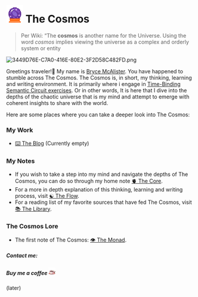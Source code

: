 # ![45](%E2%9A%99%EF%B8%8F%20Tools/%F0%9F%93%B8%20Images/7B0F071C-1A60-48AC-BEA8-258D011D9DD7.gif) The Cosmos

 > 
 > Per Wiki: “The **cosmos** is another name for the Universe. Using the word *cosmos* implies viewing the universe as a complex and orderly system or entity 

![3449D76E-C7A0-416E-80E2-3F2D58C482FD.png](%E2%9A%99%EF%B8%8F%20Tools/%F0%9F%93%B8%20Images/3449D76E-C7A0-416E-80E2-3F2D58C482FD.png)

Greetings traveler!👋 My name is [Bryce McAlister](). You have happened to stumble across The Cosmos. The Cosmos is, in short, my thinking, learning and writing environment. It is primarily where i engage in [Time-Binding Semantic Circuit exercises](Time-Binding%20Semantic%20Circuit%20exercises.md). Or in other words, It is here that I dive into the depths of the chaotic universe that is my mind and attempt to emerge with coherent insights to share with the world.

Here are some places where you can take a deeper look into The Cosmos:

### My Work

* [⌨️ The Blog](The%20Blog) (Currently empty)

### My Notes

* If you wish to take a step into my mind and navigate the depths of The Cosmos, you can do so through my home note [🫀 The Core](🔮%20The%20Cosmos/The%20Core.md). 
* For a more in depth explanation of this thinking, learning and writing process, visit [☯️ The Flow](🔮%20The%20Cosmos/The%20Flow.md). 
* For a reading list of my favorite sources that have fed The Cosmos, visit [📚 The Library](🔮%20The%20Cosmos/The%20Library.md).

### The Cosmos Lore

* The first note of The Cosmos: [👁 The Monad](🔮%20The%20Cosmos/The%20Monad.md).

##### Contact me:

##### Buy me a coffee ![20](%E2%9A%99%EF%B8%8F%20Tools/%F0%9F%93%B8%20Images/701AD438-A7F8-4381-B700-8A9AFA86FE04.gif)

(later)
